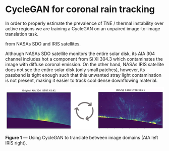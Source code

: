 # CycleGAN for coronal rain tracking  
In order to properly estimate the prevalence of TNE / thermal instability over active regions we are training a CycleGAN on an unpaired image-to-image translation task.

 from NASAs SDO and IRIS satellites. 

Although NASAs SDO satellite monitors the entire solar disk, its AIA 304 channel includes hot a component from Si XI 304.3 which contaminates the image with diffuse coronal emission. On the other hand, NASAs IRIS satellite does not see the entire solar disk (only small patches), however, its passband is tight enough such that this unwanted stray light contamination is not present, making it easier to track cool dense downflowing material. 

![example](assets/cycle.png)

**Figure 1** — Using CycleGAN to translate between image domains (AIA left IRIS right). 